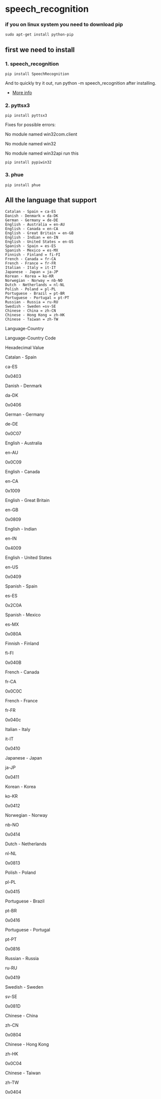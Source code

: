 # speech_recognition
### if you on linux system you need to download pip 
```
sudo apt-get install python-pip
```
## first we need to install 

### 1. speech_recognition
```
pip install SpeechRecognition
```

And to quickly try it out, run python -m speech_recognition after installing.

- [More info](https://pypi.python.org/pypi/SpeechRecognition/)  
### 2. pyttsx3
```
pip install pyttsx3
```

Fixes for possible errors:

No module named win32com.client

No module named win32

No module named win32api
run this
```
pip install pypiwin32
```

### 3. phue 
```
pip install phue
```

## All the language that support
```
Catalan - Spain = ca-ES
Danish - Denmark = da-DK
German - Germany = de-DE
English - Australia = en-AU
English - Canada = en-CA
English - Great Britain = en-GB
English - Indian = en-IN
English - United States = en-US
Spanish - Spain = es-ES
Spanish - Mexico = es-MX
Finnish - Finland = fi-FI
French - Canada = fr-CA
French - France = fr-FR
Italian - Italy = it-IT
Japanese - Japan = ja-JP
Korean - Korea = ko-KR
Norwegian - Norway = nb-NO
Dutch - Netherlands = nl-NL
Polish - Poland = pl-PL
Portuguese - Brazil = pt-BR
Portuguese - Portugal = pt-PT
Russian - Russia = ru-RU
Swedish - Sweden =sv-SE
Chinese - China = zh-CN
Chinese - Hong Kong = zh-HK
Chinese - Taiwan = zh-TW
```

<tbody><tr responsive="true"><th scope="col"><p>Language-Country</p></th><th scope="col"><p>Language-Country Code</p></th><th scope="col"><p>Hexadecimal Value</p></th></tr><tr><td data-th="Language-Country"><p>Catalan - Spain</p></td><td data-th="Language-Country Code"><p>ca-ES</p></td><td data-th="Hexadecimal Value"><p>0x0403</p></td></tr><tr><td data-th="Language-Country"><p>Danish - Denmark</p></td><td data-th="Language-Country Code"><p>da-DK</p></td><td data-th="Hexadecimal Value"><p>0x0406</p></td></tr><tr><td data-th="Language-Country"><p>German - Germany</p></td><td data-th="Language-Country Code"><p>de-DE</p></td><td data-th="Hexadecimal Value"><p>0x0C07</p></td></tr><tr><td data-th="Language-Country"><p>English - Australia</p></td><td data-th="Language-Country Code"><p>en-AU</p></td><td data-th="Hexadecimal Value"><p>0x0C09</p></td></tr><tr><td data-th="Language-Country"><p>English - Canada</p></td><td data-th="Language-Country Code"><p>en-CA</p></td><td data-th="Hexadecimal Value"><p>0x1009</p></td></tr><tr><td data-th="Language-Country"><p>English - Great Britain</p></td><td data-th="Language-Country Code"><p>en-GB</p></td><td data-th="Hexadecimal Value"><p>0x0809</p></td></tr><tr><td data-th="Language-Country"><p>English - Indian</p></td><td data-th="Language-Country Code"><p>en-IN</p></td><td data-th="Hexadecimal Value"><p>0x4009</p></td></tr><tr><td data-th="Language-Country"><p>English - United States</p></td><td data-th="Language-Country Code"><p>en-US</p></td><td data-th="Hexadecimal Value"><p>0x0409</p></td></tr><tr><td data-th="Language-Country"><p>Spanish - Spain</p></td><td data-th="Language-Country Code"><p>es-ES</p></td><td data-th="Hexadecimal Value"><p>0x2C0A</p></td></tr><tr><td data-th="Language-Country"><p>Spanish - Mexico</p></td><td data-th="Language-Country Code"><p>es-MX</p></td><td data-th="Hexadecimal Value"><p>0x080A</p></td></tr><tr><td data-th="Language-Country"><p>Finnish - Finland</p></td><td data-th="Language-Country Code"><p>fi-FI</p></td><td data-th="Hexadecimal Value"><p>0x040B</p></td></tr><tr><td data-th="Language-Country"><p>French - Canada</p></td><td data-th="Language-Country Code"><p>fr-CA</p></td><td data-th="Hexadecimal Value"><p>0x0C0C</p></td></tr><tr><td data-th="Language-Country"><p>French - France</p></td><td data-th="Language-Country Code"><p>fr-FR</p></td><td data-th="Hexadecimal Value"><p>0x040c</p></td></tr><tr><td data-th="Language-Country"><p>Italian - Italy</p></td><td data-th="Language-Country Code"><p>it-IT</p></td><td data-th="Hexadecimal Value"><p>0x0410</p></td></tr><tr><td data-th="Language-Country"><p>Japanese - Japan</p></td><td data-th="Language-Country Code"><p>ja-JP</p></td><td data-th="Hexadecimal Value"><p>0x0411</p></td></tr><tr><td data-th="Language-Country"><p>Korean - Korea</p></td><td data-th="Language-Country Code"><p>ko-KR</p></td><td data-th="Hexadecimal Value"><p>0x0412</p></td></tr><tr><td data-th="Language-Country"><p>Norwegian - Norway</p></td><td data-th="Language-Country Code"><p>nb-NO</p></td><td data-th="Hexadecimal Value"><p>0x0414</p></td></tr><tr><td data-th="Language-Country"><p>Dutch - Netherlands</p></td><td data-th="Language-Country Code"><p>nl-NL</p></td><td data-th="Hexadecimal Value"><p>0x0813</p></td></tr><tr><td data-th="Language-Country"><p>Polish - Poland</p></td><td data-th="Language-Country Code"><p>pl-PL</p></td><td data-th="Hexadecimal Value"><p>0x0415</p></td></tr><tr><td data-th="Language-Country"><p>Portuguese - Brazil</p></td><td data-th="Language-Country Code"><p>pt-BR</p></td><td data-th="Hexadecimal Value"><p>0x0416</p></td></tr><tr><td data-th="Language-Country"><p>Portuguese - Portugal</p></td><td data-th="Language-Country Code"><p>pt-PT</p></td><td data-th="Hexadecimal Value"><p>0x0816</p></td></tr><tr><td data-th="Language-Country"><p>Russian - Russia</p></td><td data-th="Language-Country Code"><p>ru-RU</p></td><td data-th="Hexadecimal Value"><p>0x0419</p></td></tr><tr><td data-th="Language-Country"><p>Swedish - Sweden</p></td><td data-th="Language-Country Code"><p>sv-SE</p></td><td data-th="Hexadecimal Value"><p>0x081D</p></td></tr><tr><td data-th="Language-Country"><p>Chinese - China</p></td><td data-th="Language-Country Code"><p>zh-CN</p></td><td data-th="Hexadecimal Value"><p>0x0804</p></td></tr><tr><td data-th="Language-Country"><p>Chinese - Hong Kong</p></td><td data-th="Language-Country Code"><p>zh-HK</p></td><td data-th="Hexadecimal Value"><p>0x0C04</p></td></tr><tr><td data-th="Language-Country"><p>Chinese - Taiwan</p></td><td data-th="Language-Country Code"><p>zh-TW</p></td><td data-th="Hexadecimal Value"><p>0x0404</p></td></tr></tbody>
